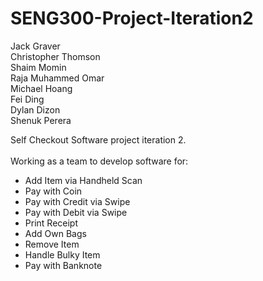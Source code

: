 # SENG300-Project-Iteration2

Jack Graver
<br>Christopher Thomson
<br>Shaim Momin
<br>Raja Muhammed Omar
<br>Michael Hoang
<br>Fei Ding
<br>Dylan Dizon
<br>Shenuk Perera


Self Checkout Software project iteration 2. 
<br><br>Working as a team to develop software for:
  - Add Item via Handheld Scan
  - Pay with Coin
  - Pay with Credit via Swipe
  - Pay with Debit via Swipe
  - Print Receipt
  - Add Own Bags
  - Remove Item
  - Handle Bulky Item
  - Pay with Banknote
